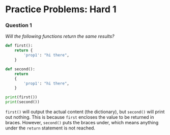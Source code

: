 # Practice Problems: Hard 1

### Question 1

*Will the following functions return the same results?*

```python
def first():
    return {
        'prop1': "hi there",
    }

def second():
    return
    {
        'prop1': "hi there",
    }

print(first())
print(second())
```

`first()` will output the actual content (the dictionary), but `second()` will print out nothing. This is because `first` encloses the value to be returned in braces. However, `second()` puts the braces under, which means anything under the `return` statement is not reached.